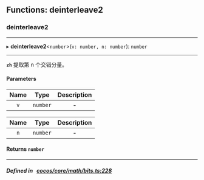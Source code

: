 ## Functions: deinterleave2

### deinterleave2


___
▸ **deinterleave2**<`number`\>(`v: number, n: number`): `number`
___



**`zh`** 提取第 n 个交错分量。




#### Parameters

| Name | Type | Description |
| :------: | :------: | :------: |
| `v` | `number` | - |

| Name | Type | Description |
| :------: | :------: | :------: |
| `n` | `number` | - |


#### Returns `number` 
___


##### Defined in &nbsp;   [cocos/core/math/bits.ts:228](https://github.com/cocos-creator/engine/blob/c7bf6b8a9/cocos/core/math/bits.ts#L228)&nbsp;
